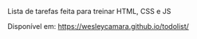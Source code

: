 
Lista de tarefas feita para treinar HTML, CSS e JS

Disponível em: https://wesleycamara.github.io/todolist/
